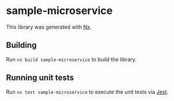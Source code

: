 # sample-microservice

This library was generated with [Nx](https://nx.dev).



## Building

Run `nx build sample-microservice` to build the library.





## Running unit tests

Run `nx test sample-microservice` to execute the unit tests via [Jest](https://jestjs.io).


